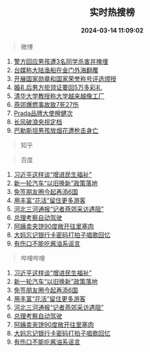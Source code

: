 <div align="center"><h2>实时热搜榜</h2><h4>2024-03-14 11:09:02</h4></div>

> 微博  

1. [警方回应男孩遭3名同学杀害并掩埋](https://s.weibo.com/weibo?q=%23%E8%AD%A6%E6%96%B9%E5%9B%9E%E5%BA%94%E7%94%B7%E5%AD%A9%E9%81%AD3%E5%90%8D%E5%90%8C%E5%AD%A6%E6%9D%80%E5%AE%B3%E5%B9%B6%E6%8E%A9%E5%9F%8B%23&t=31&band_rank=1&Refer=top)<br />
2. [台媒称大陆渔船在金门外海翻覆](https://s.weibo.com/weibo?q=%23%E5%8F%B0%E5%AA%92%E7%A7%B0%E5%A4%A7%E9%99%86%E6%B8%94%E8%88%B9%E5%9C%A8%E9%87%91%E9%97%A8%E5%A4%96%E6%B5%B7%E7%BF%BB%E8%A6%86%23&t=31&band_rank=2&Refer=top)<br />
3. [开展国家勋章和国家荣誉称号评选颁授](https://s.weibo.com/weibo?q=%23%E5%BC%80%E5%B1%95%E5%9B%BD%E5%AE%B6%E5%8B%8B%E7%AB%A0%E5%92%8C%E5%9B%BD%E5%AE%B6%E8%8D%A3%E8%AA%89%E7%A7%B0%E5%8F%B7%E8%AF%84%E9%80%89%E9%A2%81%E6%8E%88%23&t=31&band_rank=3&Refer=top)<br />
4. [婚礼后男方拒领证要回5万多彩礼](https://s.weibo.com/weibo?q=%23%E5%A9%9A%E7%A4%BC%E5%90%8E%E7%94%B7%E6%96%B9%E6%8B%92%E9%A2%86%E8%AF%81%E8%A6%81%E5%9B%9E5%E4%B8%87%E5%A4%9A%E5%BD%A9%E7%A4%BC%23&t=31&band_rank=4&Refer=top)<br />
5. [清华大学教授称大学越来越像工厂](https://s.weibo.com/weibo?q=%23%E6%B8%85%E5%8D%8E%E5%A4%A7%E5%AD%A6%E6%95%99%E6%8E%88%E7%A7%B0%E5%A4%A7%E5%AD%A6%E8%B6%8A%E6%9D%A5%E8%B6%8A%E5%83%8F%E5%B7%A5%E5%8E%82%23&t=31&band_rank=5&Refer=top)<br />
6. [燕郊爆燃事故致7死27伤](https://s.weibo.com/weibo?q=%23%E7%87%95%E9%83%8A%E7%88%86%E7%87%83%E4%BA%8B%E6%95%85%E8%87%B47%E6%AD%BB27%E4%BC%A4%23&t=31&band_rank=6&Refer=top)<br />
7. [Prada品牌大使檀健次](https://s.weibo.com/weibo?q=Prada%E5%93%81%E7%89%8C%E5%A4%A7%E4%BD%BF%E6%AA%80%E5%81%A5%E6%AC%A1&t=31&band_rank=7&Refer=top)<br />
8. [长风破浪央视定档](https://s.weibo.com/weibo?q=%23%E9%95%BF%E9%A3%8E%E7%A0%B4%E6%B5%AA%E5%A4%AE%E8%A7%86%E5%AE%9A%E6%A1%A3%23&t=31&band_rank=8&Refer=top)<br />
9. [巴勒斯坦男孩放烟花遭枪击身亡](https://s.weibo.com/weibo?q=%23%E5%B7%B4%E5%8B%92%E6%96%AF%E5%9D%A6%E7%94%B7%E5%AD%A9%E6%94%BE%E7%83%9F%E8%8A%B1%E9%81%AD%E6%9E%AA%E5%87%BB%E8%BA%AB%E4%BA%A1%23&t=31&band_rank=9&Refer=top)<br />

> 知乎  


> 百度  

1. [习近平这样谈“增进民生福祉”](https://www.baidu.com/s?wd=%E4%B9%A0%E8%BF%91%E5%B9%B3%E8%BF%99%E6%A0%B7%E8%B0%88%E2%80%9C%E5%A2%9E%E8%BF%9B%E6%B0%91%E7%94%9F%E7%A6%8F%E7%A5%89%E2%80%9D&sa=fyb_news&rsv_dl=fyb_news)<br />
2. [新一轮汽车“以旧换新”政策落地](https://www.baidu.com/s?wd=%E6%96%B0%E4%B8%80%E8%BD%AE%E6%B1%BD%E8%BD%A6%E2%80%9C%E4%BB%A5%E6%97%A7%E6%8D%A2%E6%96%B0%E2%80%9D%E6%94%BF%E7%AD%96%E8%90%BD%E5%9C%B0&sa=fyb_news&rsv_dl=fyb_news)<br />
3. [免签朋友圈今起再添6国](https://www.baidu.com/s?wd=%E5%85%8D%E7%AD%BE%E6%9C%8B%E5%8F%8B%E5%9C%88%E4%BB%8A%E8%B5%B7%E5%86%8D%E6%B7%BB6%E5%9B%BD&sa=fyb_news&rsv_dl=fyb_news)<br />
4. [用丰富“花活”留住更多游客](https://www.baidu.com/s?wd=%E7%94%A8%E4%B8%B0%E5%AF%8C%E2%80%9C%E8%8A%B1%E6%B4%BB%E2%80%9D%E7%95%99%E4%BD%8F%E6%9B%B4%E5%A4%9A%E6%B8%B8%E5%AE%A2&sa=fyb_news&rsv_dl=fyb_news)<br />
5. [河北三河通报“记者燕郊采访遇阻”](https://www.baidu.com/s?wd=%E6%B2%B3%E5%8C%97%E4%B8%89%E6%B2%B3%E9%80%9A%E6%8A%A5%E2%80%9C%E8%AE%B0%E8%80%85%E7%87%95%E9%83%8A%E9%87%87%E8%AE%BF%E9%81%87%E9%98%BB%E2%80%9D&sa=fyb_news&rsv_dl=fyb_news)<br />
6. [总理考察自动驾驶](https://www.baidu.com/s?wd=%E6%80%BB%E7%90%86%E8%80%83%E5%AF%9F%E8%87%AA%E5%8A%A8%E9%A9%BE%E9%A9%B6&sa=fyb_news&rsv_dl=fyb_news)<br />
7. [阿姨卖夹饼90度敞开往里塞肉](https://www.baidu.com/s?wd=%E9%98%BF%E5%A7%A8%E5%8D%96%E5%A4%B9%E9%A5%BC90%E5%BA%A6%E6%95%9E%E5%BC%80%E5%BE%80%E9%87%8C%E5%A1%9E%E8%82%89&sa=fyb_news&rsv_dl=fyb_news)<br />
8. [大妈忘记银行卡密码打拍子唱歌回忆](https://www.baidu.com/s?wd=%E5%A4%A7%E5%A6%88%E5%BF%98%E8%AE%B0%E9%93%B6%E8%A1%8C%E5%8D%A1%E5%AF%86%E7%A0%81%E6%89%93%E6%8B%8D%E5%AD%90%E5%94%B1%E6%AD%8C%E5%9B%9E%E5%BF%86&sa=fyb_news&rsv_dl=fyb_news)<br />
9. [有伤口不能吃酱油系谣言](https://www.baidu.com/s?wd=%E6%9C%89%E4%BC%A4%E5%8F%A3%E4%B8%8D%E8%83%BD%E5%90%83%E9%85%B1%E6%B2%B9%E7%B3%BB%E8%B0%A3%E8%A8%80&sa=fyb_news&rsv_dl=fyb_news)<br />

> 哔哩哔哩  

1. [习近平这样谈“增进民生福祉”](https://www.baidu.com/s?wd=%E4%B9%A0%E8%BF%91%E5%B9%B3%E8%BF%99%E6%A0%B7%E8%B0%88%E2%80%9C%E5%A2%9E%E8%BF%9B%E6%B0%91%E7%94%9F%E7%A6%8F%E7%A5%89%E2%80%9D&sa=fyb_news&rsv_dl=fyb_news)<br />
2. [新一轮汽车“以旧换新”政策落地](https://www.baidu.com/s?wd=%E6%96%B0%E4%B8%80%E8%BD%AE%E6%B1%BD%E8%BD%A6%E2%80%9C%E4%BB%A5%E6%97%A7%E6%8D%A2%E6%96%B0%E2%80%9D%E6%94%BF%E7%AD%96%E8%90%BD%E5%9C%B0&sa=fyb_news&rsv_dl=fyb_news)<br />
3. [免签朋友圈今起再添6国](https://www.baidu.com/s?wd=%E5%85%8D%E7%AD%BE%E6%9C%8B%E5%8F%8B%E5%9C%88%E4%BB%8A%E8%B5%B7%E5%86%8D%E6%B7%BB6%E5%9B%BD&sa=fyb_news&rsv_dl=fyb_news)<br />
4. [用丰富“花活”留住更多游客](https://www.baidu.com/s?wd=%E7%94%A8%E4%B8%B0%E5%AF%8C%E2%80%9C%E8%8A%B1%E6%B4%BB%E2%80%9D%E7%95%99%E4%BD%8F%E6%9B%B4%E5%A4%9A%E6%B8%B8%E5%AE%A2&sa=fyb_news&rsv_dl=fyb_news)<br />
5. [河北三河通报“记者燕郊采访遇阻”](https://www.baidu.com/s?wd=%E6%B2%B3%E5%8C%97%E4%B8%89%E6%B2%B3%E9%80%9A%E6%8A%A5%E2%80%9C%E8%AE%B0%E8%80%85%E7%87%95%E9%83%8A%E9%87%87%E8%AE%BF%E9%81%87%E9%98%BB%E2%80%9D&sa=fyb_news&rsv_dl=fyb_news)<br />
6. [总理考察自动驾驶](https://www.baidu.com/s?wd=%E6%80%BB%E7%90%86%E8%80%83%E5%AF%9F%E8%87%AA%E5%8A%A8%E9%A9%BE%E9%A9%B6&sa=fyb_news&rsv_dl=fyb_news)<br />
7. [阿姨卖夹饼90度敞开往里塞肉](https://www.baidu.com/s?wd=%E9%98%BF%E5%A7%A8%E5%8D%96%E5%A4%B9%E9%A5%BC90%E5%BA%A6%E6%95%9E%E5%BC%80%E5%BE%80%E9%87%8C%E5%A1%9E%E8%82%89&sa=fyb_news&rsv_dl=fyb_news)<br />
8. [大妈忘记银行卡密码打拍子唱歌回忆](https://www.baidu.com/s?wd=%E5%A4%A7%E5%A6%88%E5%BF%98%E8%AE%B0%E9%93%B6%E8%A1%8C%E5%8D%A1%E5%AF%86%E7%A0%81%E6%89%93%E6%8B%8D%E5%AD%90%E5%94%B1%E6%AD%8C%E5%9B%9E%E5%BF%86&sa=fyb_news&rsv_dl=fyb_news)<br />
9. [有伤口不能吃酱油系谣言](https://www.baidu.com/s?wd=%E6%9C%89%E4%BC%A4%E5%8F%A3%E4%B8%8D%E8%83%BD%E5%90%83%E9%85%B1%E6%B2%B9%E7%B3%BB%E8%B0%A3%E8%A8%80&sa=fyb_news&rsv_dl=fyb_news)<br />
